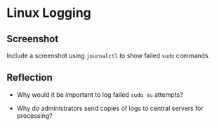 # Linux Logging

## Screenshot

Include a screenshot using `journalctl` to show failed `sudo` commands.

## Reflection

* Why would it be important to log failed `sudo su` attempts?

* Why do administrators send copies of logs to central servers for processing?